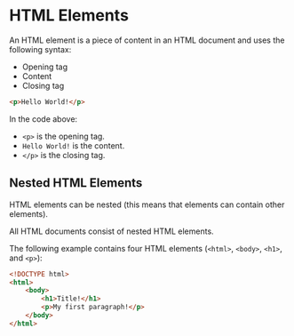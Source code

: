 # HTML Elements

An HTML element is a piece of content in an HTML document and uses the following syntax:

* Opening tag
* Content
* Closing tag

```html
<p>Hello World!</p>
```

In the code above:
* `<p>` is the opening tag.
* `Hello World!` is the content.
* `</p>` is the closing tag.

## Nested HTML Elements

HTML elements can be nested (this means that elements can contain other elements).

All HTML documents consist of nested HTML elements.

The following example contains four HTML elements (`<html>`, `<body>`, `<h1>`, and `<p>`):

```html
<!DOCTYPE html>
<html>
    <body>
        <h1>Title!</h1>
        <p>My first paragraph!</p>
    </body>
</html>
```
